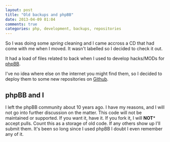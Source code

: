 ```yaml
---
layout: post
title: "Old backups and phpBB"
date: 2013-04-09 01:04
comments: true
categories: php, development, backups, repositories
---
```


So I was doing some *spring* cleaning and I came accross a CD that had come with me when I moved. It wasn't labelled so I decided to check it out.

It had a load of files related to back when I used to develop hacks/MODs for [phpBB](http://www.phpbb.com).

I've no idea where else on the internet you might find them, so I decided to deploy them to some new repositories on [Github](http://www.github.com).

## phpBB and I

I left the phpBB community about 10 years ago. I have my reasons, and I will not go into further discussion on the matter. This code will not be maintained or supported. If you want it, have it. If you fork it, I will **NOT*** accept pulls. Count this as a storage of old code. If any others show up I'll submit them. It's been so long since I used phpBB I doubt I even remember any of it.
